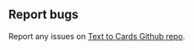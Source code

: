 ## Report bugs

Report any issues on [Text to Cards Github repo](https://github.com/text-to-cards/text-to-cards/issues).